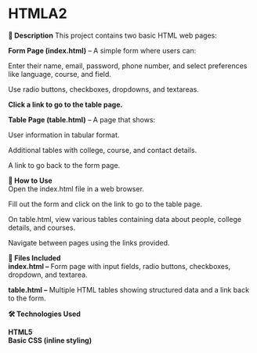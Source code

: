 # HTMLA2
**📝 Description**
This project contains two basic HTML web pages:<br>

**Form Page (index.html)** – A simple form where users can:<br>

Enter their name, email, password, phone number, and select preferences like language, course, and field.<br>

Use radio buttons, checkboxes, dropdowns, and textareas. <br>

**Click a link to go to the table page.**<br>

**Table Page (table.html)** – A page that shows:<br>

User information in tabular format.<br>

Additional tables with college, course, and contact details.<br>

A link to go back to the form page.<br>

**🚀 How to Use**<br>
Open the index.html file in a web browser.<br>

Fill out the form and click on the link to go to the table page.<br>

On table.html, view various tables containing data about people, college details, and courses.<br>

Navigate between pages using the links provided.<br>

**📁 Files Included<br>**
**index.html –** Form page with input fields, radio buttons, checkboxes, dropdown, and textarea.<br>

**table.html –** Multiple HTML tables showing structured data and a link back to the form.<br>

**🛠️ Technologies Used**<br>

**HTML5<br>
Basic CSS (inline styling)**<br>
